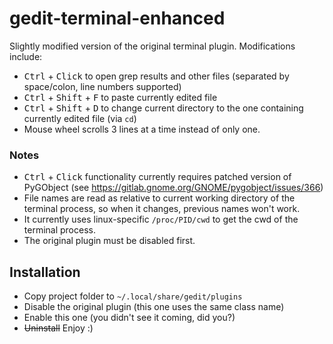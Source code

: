 # gedit-terminal-enhanced

Slightly modified version of the original terminal plugin. Modifications include:
* <kbd>Ctrl</kbd> + <kbd>Click</kbd> to open grep results and other files (separated by space/colon, line numbers supported)
* <kbd>Ctrl</kbd> + <kbd>Shift</kbd> + <kbd>F</kbd> to paste currently edited file
* <kbd>Ctrl</kbd> + <kbd>Shift</kbd> + <kbd>D</kbd> to change current directory to the one containing currently edited file (via `cd`)
* Mouse wheel scrolls 3 lines at a time instead of only one.

### Notes
* <kbd>Ctrl</kbd> + <kbd>Click</kbd> functionality currently requires patched version of PyGObject (see https://gitlab.gnome.org/GNOME/pygobject/issues/366)
* File names are read as relative to current working directory of the terminal process, so when it changes, previous names won't work.
* It currently uses linux-specific `/proc/PID/cwd` to get the cwd of the terminal process.
* The original plugin must be disabled first.

## Installation
* Copy project folder to `~/.local/share/gedit/plugins`
* Disable the original plugin (this one uses the same class name)
* Enable this one (you didn't see it coming, did you?)
* ~~Uninstall~~ Enjoy :)
